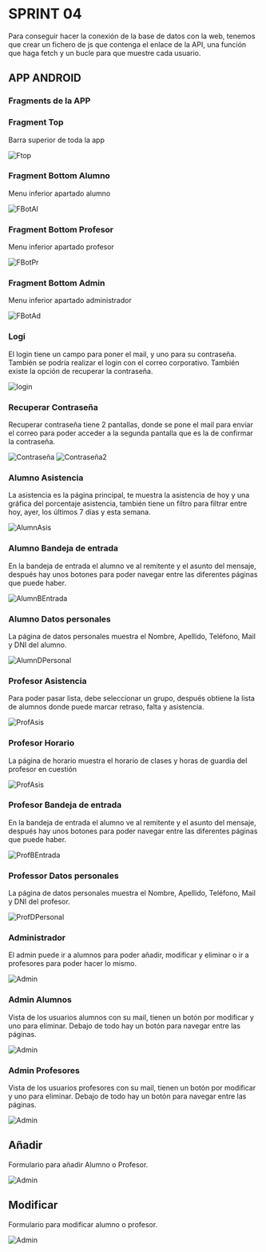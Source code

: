 # SPRINT 04
Para conseguir hacer la conexión de la base de datos con la web, tenemos que crear un fichero de js que contenga el enlace de la API, una función que haga fetch y un bucle para que muestre cada usuario.


## APP ANDROID

### Fragments de la APP

### Fragment Top
Barra superior de toda la app
  
![Ftop](./DAM/imatges/FTop.png)

### Fragment Bottom Alumno
Menu inferior apartado alumno
  
![FBotAl](./DAM/imatges/FBotAl.png)

### Fragment Bottom Profesor
Menu inferior apartado profesor
  
![FBotPr](./DAM/imatges/FBotPr.png)

### Fragment Bottom Admin
Menu inferior apartado administrador
  
![FBotAd](./DAM/imatges/FBotAd.png)

### Logi
El login tiene un campo para poner el mail, y uno para su contraseña. También se podría realizar el login con el correo corporativo. También existe la opción de recuperar la contraseña.
  
![login](./DAM/imatges/login.png)

### Recuperar Contraseña
Recuperar contraseña tiene 2 pantallas, donde se pone el mail para enviar el correo para poder acceder a la segunda pantalla que es la de confirmar la contraseña. 

![Contraseña](./DAM/imatges/contra1.png)
![Contraseña2](./DAM/imatges/contra2.png)

### Alumno Asistencia
La asistencia es la página principal, te muestra la asistencia de hoy y una gráfica del porcentaje asistencia, también tiene un filtro para filtrar entre hoy, ayer, los últimos 7 días y esta semana.

![AlumnAsis](./DAM/imatges/AlumnAsis.png)

### Alumno Bandeja de entrada
En la bandeja de entrada el alumno ve al remitente y el asunto del mensaje, después hay unos botones para poder navegar entre las diferentes páginas que puede haber.

![AlumnBEntrada](./DAM/imatges/AlumnBEntrada.png)

### Alumno Datos personales
La página de datos personales muestra el Nombre, Apellido, Teléfono, Mail y DNI del alumno.

![AlumnDPersonal](./DAM/imatges/AlumnDPersonal.png)

### Profesor Asistencia
Para poder pasar lista, debe seleccionar un grupo, después obtiene la lista de alumnos donde puede marcar retraso, falta y asistencia.

![ProfAsis](./DAM/imatges/ProfAsis.png)

### Profesor Horario
La página de horario muestra el horario de clases y horas de guardia del profesor en cuestión

![ProfAsis](./DAM/imatges/ProfHorari.png)

### Profesor Bandeja de entrada
En la bandeja de entrada el alumno ve al remitente y el asunto del mensaje, después hay unos botones para poder navegar entre las diferentes páginas que puede haber.

![ProfBEntrada](./DAM/imatges/ProfBEntrada.png)

### Professor Datos personales
La página de datos personales muestra el Nombre, Apellido, Teléfono, Mail y DNI del profesor.

![ProfDPersonal](./DAM/imatges/ProfDPersonal.png)

### Administrador
El admin puede ir a alumnos para poder añadir, modificar y eliminar o ir a profesores para poder hacer lo mismo.

![Admin](./DAM/imatges/Admin.png)

### Admin Alumnos
Vista de los usuarios alumnos con su mail, tienen un botón por modificar y uno para eliminar. Debajo de todo hay un botón para navegar entre las páginas.

![Admin](./DAM/imatges/AdminAlumn.png)

### Admin Profesores
Vista de los usuarios profesores con su mail, tienen un botón por modificar y uno para eliminar. Debajo de todo hay un botón para navegar entre las páginas.

![Admin](./DAM/imatges/AdminProf.png)

## Añadir
Formulario para añadir Alumno o Profesor.

![Admin](./DAM/imatges/AdminAfe.png)

## Modificar
Formulario para modificar alumno o profesor.

![Admin](./DAM/imatges/AdminMod.png)
